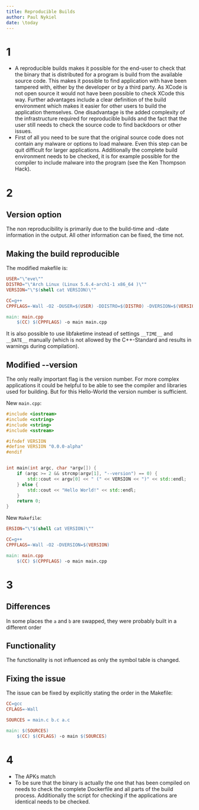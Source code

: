 ```yaml
---
title: Reproducible Builds
author: Paul Nykiel
date: \today
---
```


# 1
 * A reproducible builds makes it possible for the end-user to check that the binary that is distributed for a program is build from the available source code. This makes it possible to find application with have been tampered with, either by the developer or by a third party. As XCode is not open source it would not have been possible to check XCode this way. Further advantages include a clear definition of the build environment which makes it easier for other users to build the application themselves. One disadvantage is the added complexity of the infrastructure required for reproducible builds and the fact that the user still needs to check the source code to find backdoors or other issues.
 * First of all you need to be sure that the original source code does not contain any malware or options to load malware. Even this step can be quit difficult for larger applications. Additionally the complete build environment needs to be checked, it is for example possible for the compiler to include malware into the program (see the Ken Thompson Hack).

# 2
## Version option
The non reproducibility is primarily due to the build-time and -date information in the output. All other information can be fixed, the time not.

##  Making the build reproducible
The modified makefile is:
```Makefile
USER="\"eve\""
DISTRO="\"Arch Linux (Linux 5.6.4-arch1-1 x86_64 )\""
VERSION="\"$(shell cat VERSION)\""

CC=g++
CPPFLAGS=-Wall -O2 -DUSER=$(USER) -DDISTRO=$(DISTRO) -DVERSION=$(VERSION) -D__TIME__="\"11:03:35\"" -D__DATE__="\"May 28 2020\""

main: main.cpp
    $(CC) $(CPPFLAGS) -o main main.cpp
```
It is also possible to use libfaketime instead of settings `__TIME__` and `__DATE__` manually 
(which is not allowed by the C++-Standard and results in warnings during compilation).

## Modified --version
The only really important flag is the version number. For more complex applications it could be helpful to be able to see the compiler and libraries used for building. But for this Hello-World the version number is sufficient.

New `main.cpp`:
```c++
#include <iostream>
#include <cstring>
#include <string>
#include <sstream>

#ifndef VERSION
#define VERSION "0.0.0-alpha"
#endif


int main(int argc, char *argv[]) {
    if (argc >= 2 && strcmp(argv[1], "--version") == 0) {
        std::cout << argv[0] << " (" << VERSION << ")" << std::endl;
    } else {
        std::cout << "Hello World!" << std::endl;
    }
    return 0;
}
```

New `Makefile`:
```Makefile
ERSION="\"$(shell cat VERSION)\""

CC=g++
CPPFLAGS=-Wall -O2 -DVERSION=$(VERSION)

main: main.cpp
    $(CC) $(CPPFLAGS) -o main main.cpp

```

# 3
## Differences
In some places the `a` and `b` are swapped, they were probably built in a different order

## Functionality
The functionality is not influenced as only the symbol table is changed.

## Fixing the issue
The issue can be fixed by explicitly stating the order in the Makefile:
```Makefile
CC=gcc
CFLAGS=-Wall

SOURCES = main.c b.c a.c

main: $(SOURCES)
    $(CC) $(CFLAGS) -o main $(SOURCES)
```

# 4
 * The APKs match
 * To be sure that the binary is actually the one that has been compiled on needs to check the complete Dockerfile and all parts of the build process. Additionally the script for checking if the applications are identical needs to be checked.
